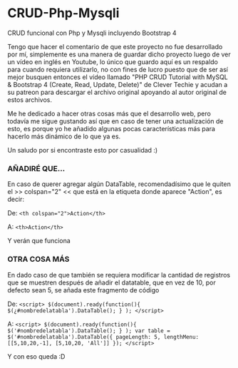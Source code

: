 # CRUD-Php-Mysqli
CRUD funcional con Php y Mysqli incluyendo Bootstrap 4

Tengo que hacer el comentario de que este proyecto no fue desarrollado por mí, simplemente es una manera de guardar dicho proyecto luego de ver un vídeo en inglés en Youtube, 
lo único que guardo aquí es un respaldo para cuando requiera utilizarlo, no con fines de lucro puesto que de ser así mejor busquen entonces el vídeo llamado
"PHP CRUD Tutorial with MySQL & Bootstrap 4 (Create, Read, Update, Delete)" de Clever Techie y acudan a su patreon para descargar el archivo original apoyando al autor original
de estos archivos.

Me he dedicado a hacer otras cosas más que el desarrollo web, pero todavía me sigue gustando así que en caso de tener una actualización de esto, es porque yo he añadido algunas
pocas características más para hacerlo más dinámico de lo que ya es.

Un saludo por si encontraste esto por casualidad :)


### AÑADIRÉ QUE...
En caso de querer agregar algún DataTable, recomendadísimo que le quiten el >> colspan="2" << que está en la etiqueta <th></th> donde aparece "Action", es decir:

De:
   ```<th colspan="2">Action</th>```
   
A:
   ```<th>Action</th>```

Y verán que funciona

### OTRA COSA MÁS
En dado caso de que también se requiera modificar la cantidad de registros que se muestren después de añadir el datatable, que en vez de 10, por defecto sean 5, se añada este fragmento de código

De: 
    `<script>
      $(document).ready(function(){
        $(¿#nombredelatabla').DataTable();
      } );
    </script>`

A:
    `<script>
      $(document).ready(function(){
        $('#nombredelatabla').DataTable();
      } );
      var table = $('#nombredelatabla').DataTable({
        pageLength: 5,
        lengthMenu: [[5,10,20,-1], [5,10,20, 'All']]
      });
    </script>`

Y con eso queda :D
